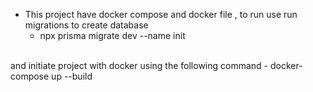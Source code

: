 - This project have docker compose and docker file , to run use
run migrations to create database
  - npx prisma migrate dev --name init
</br>
and initiate project with docker using the following command
  - docker-compose up --build
